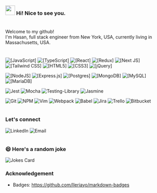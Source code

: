 ### <img src="https://emojis.slackmojis.com/emojis/images/1531849430/4246/blob-sunglasses.gif?1531849430" width="30"/> Hi! Nice to see you.
#
<p> 
  Welcome to my github! </br> I'm Hasan, full stack engineer from New York, USA, currently
  living in Massachusetts, USA. 
</p>

#
<p>
  <img alt="[JavaScript]" src="https://img.shields.io/badge/javascript-%23323330.svg?style=for-the-badge&logo=javascript&logoColor=%23F7DF1E">
  <img alt="[TypeScript]" src="https://img.shields.io/badge/typescript-%23007ACC.svg?style=for-the-badge&logo=typescript&logoColor=white">
  <img alt="[React]" src="https://img.shields.io/badge/react-%2320232a.svg?style=for-the-badge&logo=react&logoColor=%2361DAFB">
  <img alt="[Redux]" src="https://img.shields.io/badge/redux-%23593d88.svg?style=for-the-badge&logo=redux&logoColor=white">
  <img alt="[Next JS]" src="https://img.shields.io/badge/Next-black?style=for-the-badge&logo=next.js&logoColor=white">
  <img alt="[Tailwind CSS]" src="https://img.shields.io/badge/tailwindcss-%2338B2AC.svg?style=for-the-badge&logo=tailwind-css&logoColor=white">
  <img alt="[HTML5]" src="https://img.shields.io/badge/html5-%23E34F26.svg?style=for-the-badge&logo=html5&logoColor=white">
  <img alt="[CSS3]" src="https://img.shields.io/badge/css3-%231572B6.svg?style=for-the-badge&logo=css3&logoColor=white">
  <img alt="[jQuery]" src="https://img.shields.io/badge/jquery-%230769AD.svg?style=for-the-badge&logo=jquery&logoColor=white">
</p>

<p>
  <img alt="[NodeJS]" src="https://img.shields.io/badge/node.js-6DA55F?style=for-the-badge&logo=node.js&logoColor=white">
  <img alt="[Express.js]" src="https://img.shields.io/badge/express.js-%23404d59.svg?style=for-the-badge&logo=express&logoColor=%2361DAFB">
  <img alt="[Postgres]" src="https://img.shields.io/badge/postgres-%23316192.svg?style=for-the-badge&logo=postgresql&logoColor=white">
  <img alt="[MongoDB]" src="https://img.shields.io/badge/MongoDB-%234ea94b.svg?style=for-the-badge&logo=mongodb&logoColor=white">
  <img alt="[MySQL]" src="https://img.shields.io/badge/mysql-%2300f.svg?style=for-the-badge&logo=mysql&logoColor=white">
  <img alt="[MariaDB]" src="https://img.shields.io/badge/MariaDB-003545?style=for-the-badge&logo=mariadb&logoColor=white">
 </p>
 
 ![Jest](https://img.shields.io/badge/-jest-%23C21325?style=for-the-badge&logo=jest&logoColor=white)
 ![Mocha](https://img.shields.io/badge/-mocha-%238D6748?style=for-the-badge&logo=mocha&logoColor=white)
 ![Testing-Library](https://img.shields.io/badge/-TestingLibrary-%23E33332?style=for-the-badge&logo=testing-library&logoColor=white)
 ![Jasmine](https://img.shields.io/badge/-Jasmine-%238A4182?style=for-the-badge&logo=Jasmine&logoColor=white)
 
 ![Git](https://img.shields.io/badge/git-%23F05033.svg?style=for-the-badge&logo=git&logoColor=white)
 ![NPM](https://img.shields.io/badge/NPM-%23000000.svg?style=for-the-badge&logo=npm&logoColor=white)
 ![Vim](https://img.shields.io/badge/VIM-%2311AB00.svg?style=for-the-badge&logo=vim&logoColor=white)
 ![Webpack](https://img.shields.io/badge/webpack-%238DD6F9.svg?style=for-the-badge&logo=webpack&logoColor=black)
 ![Babel](https://img.shields.io/badge/Babel-F9DC3e?style=for-the-badge&logo=babel&logoColor=black)
 ![Jira](https://img.shields.io/badge/jira-%230A0FFF.svg?style=for-the-badge&logo=jira&logoColor=white)
 ![Trello](https://img.shields.io/badge/Trello-%23026AA7.svg?style=for-the-badge&logo=Trello&logoColor=white)
 ![Bitbucket](https://img.shields.io/badge/bitbucket-%230047B3.svg?style=for-the-badge&logo=bitbucket&logoColor=white)
 
#
### Let's connect
![LinkedIn](https://img.shields.io/badge/-hasan--uchchas-informational?logo-datahttps://img.shields.io/badge/linkedin-%230077B5.svg?style=for-the-badge&logo=linkedin&logoColor=white:)
![Email](https://img.shields.io/badge/-hsuchchas%40gmail.com-red?logo-data:https://img.shields.io/badge/Gmail-hsuchchas%40gmail.com-red?logo-data:https://img.shields.io/badge/Gmail-D14836?style=for-the-badge&logo=gmail&logoColor=white)

#
### :smile: Here's a random joke 
![Jokes Card](https://readme-jokes.vercel.app/api?hideBorder)

### Acknowledgement
* Badges: https://github.com/Ileriayo/markdown-badges

<!--
##### Countries I have been to
<img src="https://flagcdn.com/32x24/bd.png"> <img src="https://flagcdn.com/32x24/in.png"> <img src="https://flagcdn.com/32x24/us.png"> <img src="https://flagcdn.com/32x24/ca.png"> <img src="https://flagcdn.com/32x24/es.png"> <img src="https://flagcdn.com/32x24/bb.png"> <img src="https://flagcdn.com/32x24/mx.png">
#
### Skills
<table>
  
  <tr>
    <td> Web Dev </td>
    <td>
      <img alt="[JavaScript]" src="https://img.shields.io/badge/javascript-%23323330.svg?style=for-the-badge&logo=javascript&logoColor=%23F7DF1E">
      <img alt="[HTML5]" src="https://img.shields.io/badge/html5-%23E34F26.svg?style=for-the-badge&logo=html5&logoColor=white">
      <img alt="[CSS3]" src="https://img.shields.io/badge/css3-%231572B6.svg?style=for-the-badge&logo=css3&logoColor=white">
    </td>
  </tr>
    
  <tr>
    <td> OOP </td>
    <td>
      <img alt="[C++]" src="https://img.shields.io/badge/c++-%2300599C.svg?style=for-the-badge&logo=c%2B%2B&logoColor=white">
      <img alt="[Java]" src="https://img.shields.io/badge/java-%23ED8B00.svg?style=for-the-badge&logo=java&logoColor=white">
    </td>
  </tr>
  
  <tr>
    <td> Low Level </td>
    <td>
      <img alt="[C]" src="https://img.shields.io/badge/c-%2300599C.svg?style=for-the-badge&logo=c&logoColor=white">
    </td>
  </tr>
  
</table> 



# Hi! <img src="https://user-images.githubusercontent.com/1303154/88677602-1635ba80-d120-11ea-84d8-d263ba5fc3c0.gif" width="24px" alt="hi"> 

**HUchchas/HUchchas** is a ✨ _special_ ✨ repository because its `README.md` (this file) appears on your GitHub profile.

Here are some ideas to get you started:

- 🔭 I’m currently working on ...
- 🌱 I’m currently learning ...
- 👯 I’m looking to collaborate on ...
- 🤔 I’m looking for help with ...
- 💬 Ask me about ...
- 📫 How to reach me: ...
- 😄 Pronouns: ...
- ⚡ Fun fact: ...
-->
